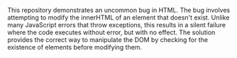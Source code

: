 This repository demonstrates an uncommon bug in HTML. The bug involves attempting to modify the innerHTML of an element that doesn't exist.  Unlike many JavaScript errors that throw exceptions, this results in a silent failure where the code executes without error, but with no effect. The solution provides the correct way to manipulate the DOM by checking for the existence of elements before modifying them.